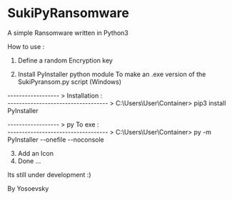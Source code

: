 # SukiPyRansomware

A simple Ransomware written in Python3

How to use :

1. Define a random Encryption key

2. Install PyInstaller python module To make an .exe version of the SukiPyransom.py script (Windows)

------------------ > Installation :   
----------------------------------- > C:\Users\User\Container> pip3 install PyInstaller

------------------ >   py To exe  :   
----------------------------------- > C:\Users\User\Container> py -m PyInstaller --onefile --noconsole

3. Add an Icon
4. Done ...

Its still under development :)

By Yosoevsky
 

